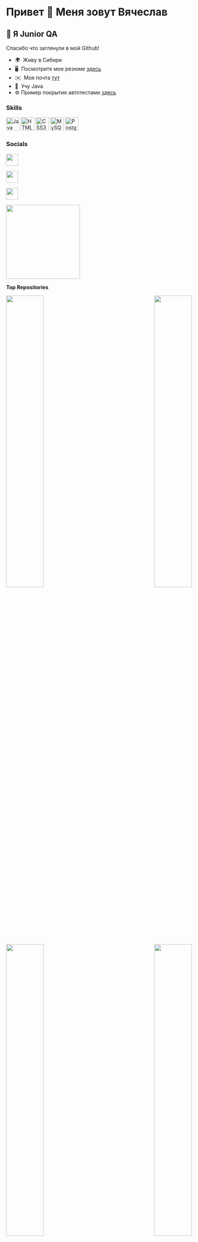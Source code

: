 
 Привет 👋 Меня зовут Вячеслав
=========================

🚀 Я Junior QA
--------------

Спасибо что заглянули в мой Github!

*   🌍  Живу в Сибири
*   🖥️  Посмотрите мое резюме [здесь](http://drive.google.com/file/d/1XXBWFv4h9Z438RlG4L3gxd2kcifpktd6/view?usp=sharing)
*   ✉️  Моя почта [тут](mailto:sl.zhavoronkov@yandex.ru)
*   🧠  Учу Java
*   ⚙   Пример покрытия автотестами [здесь](https://github.com/Zhavoronkov24/Stepik_autotest)

### Skills

<p align="left">
 <a href="https://www.oracle.com/java/" target="_blank" rel="noreferrer"><img src="https://raw.githubusercontent.com/danielcranney/readme-generator/main/public/icons/skills/java-colored.svg" width="36" height="36" alt="Java" /></a>
  <a href="https://developer.mozilla.org/en-US/docs/Glossary/HTML5" target="_blank" rel="noreferrer"><img src="https://raw.githubusercontent.com/danielcranney/readme-generator/main/public/icons/skills/html5-colored.svg" width="36" height="36" alt="HTML5" /></a>
 <a href="https://www.w3.org/TR/CSS/#css" target="_blank" rel="noreferrer"><img src="https://raw.githubusercontent.com/danielcranney/readme-generator/main/public/icons/skills/css3-colored.svg" width="36" height="36" alt="CSS3" /></a>
     <a href="https://www.mysql.com/" target="_blank" rel="noreferrer"><img src="https://raw.githubusercontent.com/danielcranney/readme-generator/main/public/icons/skills/mysql-colored.svg" width="36" height="36" alt="MySQL" /></a>
  <a href="https://www.postgresql.org/" target="_blank" rel="noreferrer"><img src="https://raw.githubusercontent.com/danielcranney/readme-generator/main/public/icons/skills/postgresql-colored.svg" width="36" height="36" alt="PostgreSQL" /></a>
  </p>
                    
  ### Socials
                  
                  
 <p align="left">
                          
  <a href="https://www.github.com/Zhavoronkov24" target="_blank" rel="noreferrer"><img src="https://raw.githubusercontent.com/danielcranney/readme-generator/main/public/icons/socials/github.svg" width="32" height="32" /></a>
                          
   <a href="http://www.instagram.com/_zhavoronkov___" target="_blank" rel="noreferrer"><img src="https://raw.githubusercontent.com/danielcranney/readme-generator/main/public/icons/socials/instagram.svg" width="32" height="32" /></a>
                          
   <a href="http://t.me/SZhavoronkov24" target="_blank" rel="noreferrer"><img src="https://upload.wikimedia.org/wikipedia/commons/5/5c/Telegram_Messenger.png" width="32" height="32" /></a></p>
   
   <a href="https://www.buymeacoffee.com/zhavoronkov"><img src="https://cdn.buymeacoffee.com/buttons/v2/default-yellow.png" width="200" /></a>
   
   <b>Top Repositories </b>
   
  <div width="100%" align="center">
  
  <a href="https://github.com/Zhavoronkov24/Java" align="left"><img align="left" width="45%" src="https://github-readme-stats.vercel.app/api/pin/?username=Zhavoronkov24&repo=Java&title_color=0891b2&text_color=ffffff&icon_color=0891b2&bg_color=1c1917&hide_border=true&locale=en" /></a>
  
  <a href="https://github.com/Zhavoronkov24/SQL" align="right"><img align="right" width="45%" src="https://github-readme-stats.vercel.app/api/pin/?username=Zhavoronkov24&repo=SQL&title_color=0891b2&text_color=ffffff&icon_color=0891b2&bg_color=1c1917&hide_border=true&locale=en" /></a></div>
  
  <br /><br /><br /><br /><br /><br />

<div width="100%" align="center">
  
  <a href="https://github.com/Zhavoronkov24/Test-Documentation" align="left"><img align="left" width="45%" src="https://github-readme-stats.vercel.app/api/pin/?username=Zhavoronkov24&repo=Test-Documentation&title_color=0891b2&text_color=ffffff&icon_color=0891b2&bg_color=1c1917&hide_border=true&locale=en" /></a>
  
  <a href="https://github.com/Zhavoronkov24/Git" align="right"><img align="right" width="45%" src="https://github-readme-stats.vercel.app/api/pin/?username=Zhavoronkov24&repo=Git&title_color=0891b2&text_color=ffffff&icon_color=0891b2&bg_color=1c1917&hide_border=true&locale=en" /></a>
</div>


